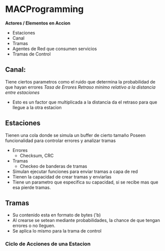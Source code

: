 # MACProgramming
**Actores / Elementos en Accion**
* Estaciones
* Canal
* Tramas
* Agentes de Red que consumen servicios
* Tramas de Control

## Canal:
Tiene ciertos parametros como el ruido que determina la probabilidad de que hayan errores
*Tasa de Errores*
*Retraso minimo relativo a la distancia entre estaciones*
* Esto es un factor que multiplicada a la distancia da el retraso para que llegue a la otra estacion

## Estaciones
Tienen una cola donde se simula un buffer de cierto tamaño
Poseen funcionalidad para controlar errores y analizar tramas
* Errores
    * Checksum, CRC
* Tramas
    * Checkeo de banderas de tramas
* Simulan ejecutar funciones para enviar tramas a capa de red
* Tienen la capacidad de crear tramas y enviarlas
* Tiene un parametro que especifica su capacidad, si se recibe mas que esa pierde tramas.

## Tramas
* Su contenido esta en formato de bytes ('b)
* Al crearse se setean mediante probabilidades, la chance de que tengan errores o no lleguen.
* Se aplica lo mismo para la trama de control

### Ciclo de Acciones de una Estacion